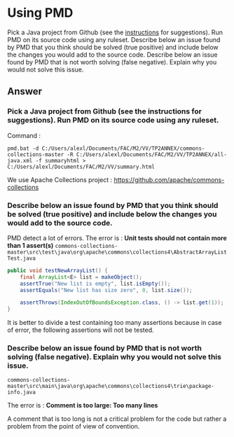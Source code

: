 # Using PMD

Pick a Java project from Github (see the [instructions](../sujet.md) for suggestions). Run PMD on its source code using any ruleset. Describe below an issue found by PMD that you think should be solved (true positive) and include below the changes you would add to the source code. Describe below an issue found by PMD that is not worth solving (false negative). Explain why you would not solve this issue.

## Answer

### Pick a Java project from Github (see the instructions for suggestions). Run PMD on its source code using any ruleset. 

Command : 
```shell script
pmd.bat -d C:/Users/alexl/Documents/FAC/M2/VV/TP2ANNEX/commons-collections-master -R C:/Users/alexl/Documents/FAC/M2/VV/TP2ANNEX/all-java.xml -f summaryhtml > C:/Users/alexl/Documents/FAC/M2/VV/summary.html
```

We use Apache Collections project : https://github.com/apache/commons-collections

### Describe below an issue found by PMD that you think should be solved (true positive) and include below the changes you would add to the source code. 
PMD detect a lot of errors.
The error is : **Unit tests should not contain more than 1 assert(s)**
```commons-collections-master\src\test\java\org\apache\commons\collections4\AbstractArrayListTest.java```

```java
public void testNewArrayList() {
    final ArrayList<E> list = makeObject();
    assertTrue("New list is empty", list.isEmpty());
    assertEquals("New list has size zero", 0, list.size());

    assertThrows(IndexOutOfBoundsException.class, () -> list.get(1));
}
```

It is better to divide a test containing too many assertions because in case of error, the following assertions will not be tested.


### Describe below an issue found by PMD that is not worth solving (false negative). Explain why you would not solve this issue.

```commons-collections-master\src\main\java\org\apache\commons\collections4\trie\package-info.java```

The error is : **Comment is too large: Too many lines**

A comment that is too long is not a critical problem for the code but rather a problem from the point of view of convention.

